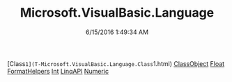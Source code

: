 ﻿---
title: Microsoft.VisualBasic.Language
date: 6/15/2016 1:49:34 AM
---

[Class`1](T-Microsoft.VisualBasic.Language.Class`1.html)
[ClassObject](T-Microsoft.VisualBasic.Language.ClassObject.html)
[Float](T-Microsoft.VisualBasic.Language.Float.html)
[FormatHelpers](T-Microsoft.VisualBasic.Language.FormatHelpers.html)
[Int](T-Microsoft.VisualBasic.Language.Int.html)
[LinqAPI](T-Microsoft.VisualBasic.Language.LinqAPI.html)
[Numeric](T-Microsoft.VisualBasic.Language.Numeric.html)
